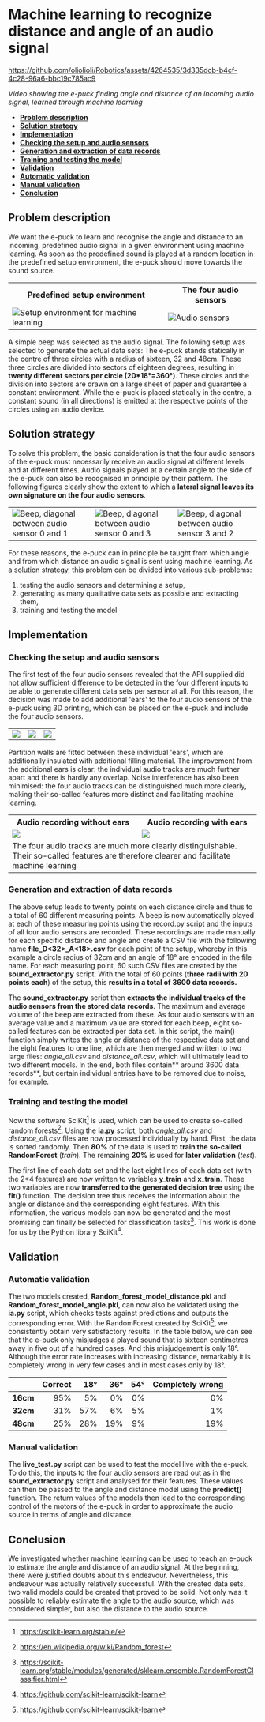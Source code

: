 # Machine learning to recognize distance and angle of an audio signal #

https://github.com/oliolioli/Robotics/assets/4264535/3d335dcb-b4cf-4c28-96a6-bbc19c785ac9

_Video showing the e-puck finding angle and distance of an incoming audio signal, learned through machine learning_

<b>

- [Problem description](#Problem-description)
- [Solution strategy](#Solution-strategy)
- [Implementation](#Implementation)
- [Checking the setup and audio sensors](#Checking-the-setup-and-audio-sensors)
- [Generation and extraction of data records](#Generation-and-extraction-of-data-records)
- [Training and testing the model](#Training-and-testing-the-model)
- [Validation](#Validation)
- [Automatic validation](#Automatic-validation)
- [Manual validation](#Manual-validation)
- [Conclusion](#Conclusion)

</b>


## Problem description ##

We want the e-puck to learn and recognise the angle and distance to an incoming, predefined audio signal in a given environment using machine learning. As soon as the predefined sound is played at a random location in the predefined setup environment, the e-puck should move towards the sound source.

<table>
  <th>Predefined setup environment</th><th>The four audio sensors</th>
  <tr><td><img src="https://github.com/oliolioli/Robotics/assets/4264535/4d151379-55fb-431a-b09a-e551eae46512" alt="Setup environment for machine learning"></td><td><img src="https://github.com/oliolioli/Robotics/assets/4264535/b3172891-a936-430f-a026-218e3d392d9f" alt="Audio sensors"></td></tr>
</table>

A simple beep was selected as the audio signal. The following setup was selected to generate the actual data sets: The e-puck stands statically in the centre of three circles with a radius of sixteen, 32 and 48cm. These three circles are divided into sectors of eighteen degrees, resulting in **twenty different sectors per circle (20*18°=360°)**. These circles and the division into sectors are drawn on a large sheet of paper and guarantee a constant environment. While the e-puck is placed statically in the centre, a constant sound (in all directions) is emitted at the respective points of the circles using an audio device.

## Solution strategy ##

To solve this problem, the basic consideration is that the four audio sensors of the e-puck must necessarily receive an audio signal at different levels and at different times. Audio signals played at a certain angle to the side of the e-puck can also be recognised in principle by their pattern. The following figures clearly show the extent to which a **lateral signal leaves its own signature on the four audio sensors**.

<table>
  <tr>
    <td><img src="https://github.com/oliolioli/Robotics/assets/4264535/f4d77088-b57b-4b4e-8939-ab7f0dcaf8ca">Beep, diagonal between audio sensor 0 and 1</td>
    <td><img src="https://github.com/oliolioli/Robotics/assets/4264535/7091a5df-237a-4bf5-bc37-71761707b5a2">Beep, diagonal between audio sensor 0 and 3</td>
    <td><img src="https://github.com/oliolioli/Robotics/assets/4264535/70e5e19d-73ea-476e-8006-fd4992ff02ae">Beep, diagonal between audio sensor 3 and 2</td></tr>
</table>


For these reasons, the e-puck can in principle be taught from which angle and from which distance an audio signal is sent using machine learning. As a solution strategy, this problem can be divided into various sub-problems:

1. testing the audio sensors and determining a setup,
2. generating as many qualitative data sets as possible and extracting them,
3. training and testing the model

## Implementation ##
### Checking the setup and audio sensors ###
The first test of the four audio sensors revealed that the API supplied did not allow sufficient difference to be detected in the four different inputs to be able to generate different data sets per sensor at all. For this reason, the decision was made to add additional 'ears' to the four audio sensors of the e-puck using 3D printing, which can be placed on the e-puck and include the four audio sensors. 

<table>
  <tr>
    <td><img src="https://github.com/oliolioli/Robotics/assets/4264535/be93f914-2849-441e-9746-69a28138ae30"></td>
    <td><img src="https://github.com/oliolioli/Robotics/assets/4264535/2b4eb179-361d-45dd-8118-f8c673738e9d"></td>
    <td><img src="https://github.com/oliolioli/Robotics/assets/4264535/5bbd2bcd-6e33-4749-a64d-2289d826d8a5"></td>
  </tr>
</table>

Partition walls are fitted between these individual 'ears', which are additionally insulated with additional filling material. The improvement from the additional ears is clear: the individual audio tracks are much further apart and there is hardly any overlap. Noise interference has also been minimised: the four audio tracks can be distinguished much more clearly, making their so-called features more distinct and facilitating machine learning.

<table>
  <th>Audio recording without ears</th><th>Audio recording with ears</th>
  <tr>
    <td><img src="https://github.com/oliolioli/Robotics/assets/4264535/26be3593-1076-4e86-857f-360916207efa"></td>
    <td><img src="https://github.com/oliolioli/Robotics/assets/4264535/4be73374-f5cc-4012-85bc-bdd3e09f0a5a"></td>
  </tr>
  <tr><td colspan="2">The four audio tracks are much more clearly distinguishable. Their so-called features are therefore clearer and facilitate machine learning</td></tr>
</table>


### Generation and extraction of data records ###
The above setup leads to twenty points on each distance circle and thus to a total of 60 different measuring points. A beep is now automatically played at each of these measuring points using the record.py script and the inputs of all four audio sensors are recorded. These recordings are made manually for each specific distance and angle and create a CSV file with the following name **file<counter>_D<32>_A<18>.csv** for each point of the setup, whereby in this example a circle radius of 32cm and an angle of 18° are encoded in the file name. For each measuring point, 60 such CSV files are created by the **sound_extractor.py** script. With the total of 60 points (**three radii with 20 points each**) of the setup, this **results in a total of 3600 data records.**

The **sound_extractor.py** script then **extracts the individual tracks of the audio sensors from the stored data records**. The maximum and average volume of the beep are extracted from these. As four audio sensors with an average value and a maximum value are stored for each beep, eight so-called features can be extracted per data set. In this script, the main() function simply writes the angle or distance of the respective data set and the eight features to one line, which are then merged and written to two large files: _angle_all.csv_ and _distance_all.csv_, which will ultimately lead to two different models. In the end, both files contain** around 3600 data records**, but certain individual entries have to be removed due to noise, for example.


### Training and testing the model ###
Now the software SciKit[^1] is used, which can be used to create so-called random forests[^2]. Using the **ia.py** script, both _angle_all.csv_ and _distance_all.csv_ files are now processed individually by hand. First, the data is sorted randomly. Then **80%** of the data is used to **train the so-called RandomForest** (_train_). The remaining **20%** is used for **later validation** (_test_).

The first line of each data set and the last eight lines of each data set (with the 2*4 features) are now written to variables **y_train** and **x_train**. These two variables are now **transferred to the generated decision tree** using the **fit()** function. The decision tree thus receives the information about the angle or distance and the corresponding eight features. With this information, the various models can now be generated and the most promising can finally be selected for classification tasks[^3]. This work is done for us by the Python library SciKit[^4].

## Validation ##

### Automatic validation ###
The two models created, **Random_forest_model_distance.pkl** and **Random_forest_model_angle.pkl**, can now also be validated using the **ia.py** script, which checks tests against predictions and outputs the corresponding error.
With the RandomForest created by SciKit[^4], we consistently obtain very satisfactory results. In the table below, we can see that the e-puck only misjudges a played sound that is sixteen centimetres away in five out of a hundred cases. And this misjudgement is only 18°. Although the error rate increases with increasing distance, remarkably it is completely wrong in very few cases and in most cases only by 18°.

|          | **Correct** | **18°** | **36°** | **54°** | **Completely wrong** |
|---------:|------------:|--------:|--------:|--------:|--------------------:|
| **16cm** | 95\%        | 5\%     | 0\%     | 0\%     | 0\%                 |
| **32cm** | 31\%        | 57\%    | 6\%     | 5\%     | 1\%                 |
| **48cm** | 25\%        | 28\%    | 19\%    | 9\%     | 19\%                |

### Manual validation ###

The **live_test.py** script can be used to test the model live with the e-puck. To do this, the inputs to the four audio sensors are read out as in the **sound_extractor.py** script
and analysed for their features. These values can then be passed to the angle and distance model using the **predict()** function. The return values of the models then lead to the corresponding control of the motors of the e-puck in order to approximate the audio source in terms of angle and distance.

## Conclusion ##

We investigated whether machine learning can be used to teach an e-puck to estimate the angle and distance of an audio signal. At the beginning, there were justified doubts about this endeavour. Nevertheless, this endeavour was actually relatively successful. With the created data sets, two valid models could be created that proved to be solid. Not only was it possible to reliably estimate the angle to the audio source, which was considered simpler, but also the distance to the audio source.


[^1]: https://scikit-learn.org/stable/
[^2]: https://en.wikipedia.org/wiki/Random_forest
[^3]: https://scikit-learn.org/stable/modules/generated/sklearn.ensemble.RandomForestClassifier.html
[^4]: https://github.com/scikit-learn/scikit-learn
